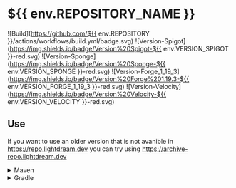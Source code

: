 # ${{ env.REPOSITORY_NAME }}

![Build](https://github.com/${{ env.REPOSITORY }}/actions/workflows/build.yml/badge.svg)
![Version-Spigot](https://img.shields.io/badge/Version%20Spigot-${{ env.VERSION_SPIGOT }}-red.svg)
![Version-Sponge](https://img.shields.io/badge/Version%20Sponge-${{ env.VERSION_SPONGE }}-red.svg)
![Version-Forge_1_19_3](https://img.shields.io/badge/Version%20Forge%201.19.3-${{ env.VERSION_FORGE_1_19_3 }}-red.svg)
![Version-Velocity](https://img.shields.io/badge/Version%20Velocity-${{ env.VERSION_VELOCITY }}-red.svg)

## Use

If you want to use an older version that is not avanible in https://repo.lightdream.dev you can try using https://archive-repo.lightdream.dev

<details>
  <summary>Maven</summary><blockquote>
  <details><summary>repo.lightdream.dev</summary>

```xml
<repositories>
    <repository>
        <id>lightdream-repo</id>
        <url>https://repo.lightdream.dev/</url>
    </repository>
</repositories>
```

```xml
<dependenies>
    <dependency>
        <groupId>${{ env.GROUP }}</groupId>
        <artifactId>${{ env.ARTIFACT_SPIGOT }}</artifactId>
        <version>${{ env.VERSION_SPIGOT }}</version>
    </dependency>
    <dependency>
        <groupId>${{ env.GROUP }}</groupId>
        <artifactId>${{ env.ARTIFACT_SPONGE }}</artifactId>
        <version>${{ env.VERSION_SPONGE }}</version>
    </dependency>
    <dependency>
        <groupId>${{ env.GROUP }}</groupId>
        <artifactId>${{ env.ARTIFACT_FORGE_1_19_3 }}</artifactId>
        <version>${{ env.VERSION_FORGE_1_19_3 }}</version>
    </dependency>
    <dependency>
        <groupId>${{ env.GROUP }}</groupId>
        <artifactId>${{ env.ARTIFACT_VELOCITY }}</artifactId>
        <version>${{ env.VERSION_VELOCITY }}</version>
    </dependency>
</dependenies>
```

  </details>

  <details><summary  style="padding-left:25px">jitpack.io</summary>

```xml
<repositories>
    <repository>
        <id>jitpack.io</id>
        <url>https://jitpack.io</url>
    </repository>
</repositories>
```

```xml
<dependencies>
    <dependency>
        <groupId>com.github.${{ env.GITHUB_USERNAME }}</groupId>
        <artifactId>${{ env.ARTIFACT_SPIGOT }}</artifactId>
        <version>${{ env.VERSION_SPIGOT }}</version>
    </dependency>
    <dependency>
        <groupId>com.github.${{ env.GITHUB_USERNAME }}</groupId>
        <artifactId>${{ env.ARTIFACT_SPONGE }}</artifactId>
        <version>${{ env.VERSION_SPONGE }}</version>
    </dependency>
    <dependency>
        <groupId>com.github.${{ env.GITHUB_USERNAME }}</groupId>
        <artifactId>${{ env.ARTIFACT_FORGE_1_19_3 }}</artifactId>
        <version>${{ env.VERSION_FORGE_1_19_3 }}</version>
    </dependency>
    <dependency>
        <groupId>com.github.${{ env.GITHUB_USERNAME }}</groupId>
        <artifactId>${{ env.ARTIFACT_VELOCITY }}</artifactId>
        <version>${{ env.VERSION_VELOCITY }}</version>
    </dependency>
</dependencies>
```

</blockquote></details>

</details>

<details><summary>Gradle</summary><blockquote>

  <details><summary>Groovy</summary><blockquote>

  <details><summary>repo.lightdream.dev</summary>

```groovy
repositories {
    maven("https://repo.lightdream.dev/")
}
```

```groovy
dependencies {
    implementation "${{ env.GROUP }}:${{ env.ARTIFACT_SPIGOT }}:${{ env.VERSION_SPIGOT }}"
    implementation "${{ env.GROUP }}:${{ env.ARTIFACT_SPONGE }}:${{ env.VERSION_SPONGE }}"
    implementation "${{ env.GROUP }}:${{ env.ARTIFACT_FORGE_1_19_3 }}:${{ env.VERSION_FORGE_1_19_3 }}"
    implementation "${{ env.GROUP }}:${{ env.ARTIFACT_VELOCITY }}:${{ env.VERSION_VELOCITY }}"
}
```
  </details>

  <details><summary>jitpack.io</summary>

```groovy
repositories {
    maven { url "https://jitpack.io" }
}
```

```groovy
dependencies {
    implementation "com.github.${{ env.GITHUB_USERNAME }}:${{ env.ARTIFACT_SPIGOT }}:${{ env.VERSION_SPIGOT }}"
    implementation "com.github.${{ env.GITHUB_USERNAME }}:${{ env.ARTIFACT_SPONGE }}:${{ env.VERSION_SPONGE }}"
    implementation "com.github.${{ env.GITHUB_USERNAME }}:${{ env.ARTIFACT_FORGE_1_19_3 }}:${{ env.VERSION_FORGE_1_19_3 }}"
    implementation "com.github.${{ env.GITHUB_USERNAME }}:${{ env.ARTIFACT_VELOCITY }}:${{ env.VERSION_VELOCITY }}"
}
```
  </details>
</blockquote></details>

  <details>
    <summary>Kotlin</summary><blockquote>

  <details>
<summary>repo.lightdream.dev</summary>

```groovy
repositories {
    maven { url "https://repo.lightdream.dev/" }
}
```

```groovy
dependencies {
    implementation("${{ env.GROUP }}:${{ env.ARTIFACT_SPIGOT }}:${{ env.VERSION_SPIGOT }}")
    implementation("${{ env.GROUP }}:${{ env.ARTIFACT_SPONGE }}:${{ env.VERSION_SPONGE }}")
    implementation("${{ env.GROUP }}:${{ env.ARTIFACT_FORGE_1_19_3 }}:${{ env.VERSION_FORGE_1_19_3 }}")
    implementation("${{ env.GROUP }}:${{ env.ARTIFACT_VELOCITY }}:${{ env.VERSION_VELOCITY }}")
}
```
  </details>
  <details>
  <summary style="padding-left:50px">jitpack.io</summary>

```kotlin
repositories {
    maven("https://jitpack.io")
}
```

```kotlin
dependencies {
    implementation("com.github.${{ env.GITHUB_USERNAME }}:${{ env.ARTIFACT_SPIGOT }}:${{ env.VERSION_SPIGOT }}")
    implementation("com.github.${{ env.GITHUB_USERNAME }}:${{ env.ARTIFACT_SPONGE }}:${{ env.VERSION_SPONGE }}")
    implementation("com.github.${{ env.GITHUB_USERNAME }}:${{ env.ARTIFACT_FORGE_1_19_3 }}:${{ env.VERSION_FORGE_1_19_3 }}")
    implementation("com.github.${{ env.GITHUB_USERNAME }}:${{ env.ARTIFACT_VELOCITY }}:${{ env.VERSION_VELOCITY }}")
}
```



</details>

  </blockquote></details>

</blockquote></details>




